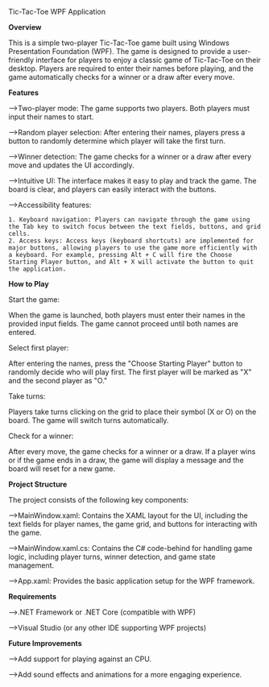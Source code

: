 Tic-Tac-Toe WPF Application

**Overview**

This is a simple two-player Tic-Tac-Toe game built using Windows Presentation Foundation (WPF). The game is designed to provide a user-friendly interface for players to enjoy a classic game of Tic-Tac-Toe on their desktop. Players are required to enter their names before playing, and the game automatically checks for a winner or a draw after every move.

**Features**

-->Two-player mode: The game supports two players. Both players must input their names to start.

-->Random player selection: After entering their names, players press a button to randomly determine which player will take the first turn.

-->Winner detection: The game checks for a winner or a draw after every move and updates the UI accordingly.

-->Intuitive UI: The interface makes it easy to play and track the game. The board is clear, and players can easily interact with the buttons.

-->Accessibility features:

    1. Keyboard navigation: Players can navigate through the game using the Tab key to switch focus between the text fields, buttons, and grid cells.
    2. Access keys: Access keys (keyboard shortcuts) are implemented for major buttons, allowing players to use the game more efficiently with a keyboard. For example, pressing Alt + C will fire the Choose Starting Player button, and Alt + X will activate the button to quit the application.

**How to Play**

Start the game:

When the game is launched, both players must enter their names in the provided input fields. The game cannot proceed until both names are entered.

Select first player:

After entering the names, press the "Choose Starting Player" button to randomly decide who will play first. The first player will be marked as "X" and the second player as "O."

Take turns:

Players take turns clicking on the grid to place their symbol (X or O) on the board. The game will switch turns automatically.

Check for a winner:

After every move, the game checks for a winner or a draw. If a player wins or if the game ends in a draw, the game will display a message and the board will reset for a new game.

**Project Structure**

The project consists of the following key components:

-->MainWindow.xaml: Contains the XAML layout for the UI, including the text fields for player names, the game grid, and buttons for interacting with the game.

-->MainWindow.xaml.cs: Contains the C# code-behind for handling game logic, including player turns, winner detection, and game state management.

-->App.xaml: Provides the basic application setup for the WPF framework.

**Requirements**

-->.NET Framework or .NET Core (compatible with WPF)

-->Visual Studio (or any other IDE supporting WPF projects)

**Future Improvements**

-->Add support for playing against an CPU.

-->Add sound effects and animations for a more engaging experience.
